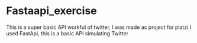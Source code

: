 # Fastaapi_exercise
This is a super basic API workful of twitter, I was made as project for platzi
I used FastApi, this is a basic API simulating Twitter
